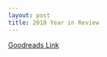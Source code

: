 ```yaml
---
layout: post
title: 2018 Year in Review
---
```


[Goodreads Link](https://www.goodreads.com/user/year_in_books/2018/11594590)

